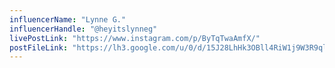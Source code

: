 ```yaml
---
influencerName: "Lynne G."
influencerHandle: "@heyitslynneg"
livePostLink: "https://www.instagram.com/p/ByTqTwaAmfX/"
postFileLink: "https://lh3.google.com/u/0/d/15J28LhHk3OBll4RiW1j9W3R9qlK8jqWK"
---
```

